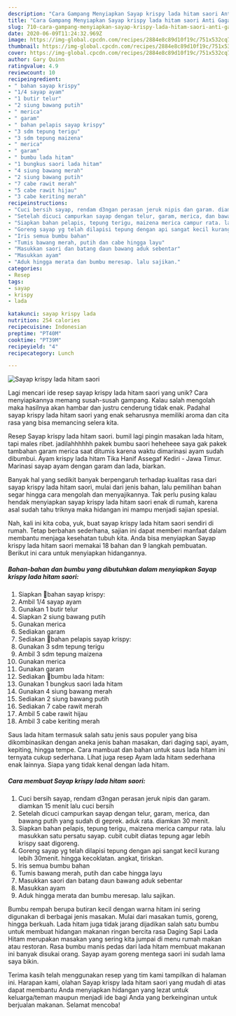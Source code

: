 ```yaml
---
description: "Cara Gampang Menyiapkan Sayap krispy lada hitam saori Anti Gagal"
title: "Cara Gampang Menyiapkan Sayap krispy lada hitam saori Anti Gagal"
slug: 710-cara-gampang-menyiapkan-sayap-krispy-lada-hitam-saori-anti-gagal
date: 2020-06-09T11:24:32.969Z
image: https://img-global.cpcdn.com/recipes/2884e8c89d10f19c/751x532cq70/sayap-krispy-lada-hitam-saori-foto-resep-utama.jpg
thumbnail: https://img-global.cpcdn.com/recipes/2884e8c89d10f19c/751x532cq70/sayap-krispy-lada-hitam-saori-foto-resep-utama.jpg
cover: https://img-global.cpcdn.com/recipes/2884e8c89d10f19c/751x532cq70/sayap-krispy-lada-hitam-saori-foto-resep-utama.jpg
author: Gary Quinn
ratingvalue: 4.9
reviewcount: 10
recipeingredient:
- " bahan sayap krispy"
- "1/4 sayap ayam"
- "1 butir telur"
- "2 siung bawang putih"
- " merica"
- " garam"
- " bahan pelapis sayap krispy"
- "3 sdm tepung terigu"
- "3 sdm tepung maizena"
- " merica"
- " garam"
- " bumbu lada hitam"
- "1 bungkus saori lada hitam"
- "4 siung bawang merah"
- "2 siung bawang putih"
- "7 cabe rawit merah"
- "5 cabe rawit hijau"
- "3 cabe keriting merah"
recipeinstructions:
- "Cuci bersih sayap, rendam d3ngan perasan jeruk nipis dan garam. diamkan 15 menit lalu cuci bersih"
- "Setelah dicuci campurkan sayap dengan telur, garam, merica, dan bawang putih yang sudah di geprek. aduk rata. diamkan 30 menit."
- "Siapkan bahan pelapis, tepung terigu, maizena merica campur rata. lalu masukkan satu persatu sayap. cubit cubit diatas tepung agar lebih krispy saat digoreng."
- "Goreng sayap yg telah dilapisi tepung dengan api sangat kecil kurang lebih 30menit. hingga kecoklatan. angkat, tiriskan."
- "Iris semua bumbu bahan"
- "Tumis bawang merah, putih dan cabe hingga layu"
- "Masukkan saori dan batang daun bawang aduk sebentar"
- "Masukkan ayam"
- "Aduk hingga merata dan bumbu meresap. lalu sajikan."
categories:
- Resep
tags:
- sayap
- krispy
- lada

katakunci: sayap krispy lada 
nutrition: 254 calories
recipecuisine: Indonesian
preptime: "PT40M"
cooktime: "PT39M"
recipeyield: "4"
recipecategory: Lunch

---
```



![Sayap krispy lada hitam saori](https://img-global.cpcdn.com/recipes/2884e8c89d10f19c/751x532cq70/sayap-krispy-lada-hitam-saori-foto-resep-utama.jpg)

Lagi mencari ide resep sayap krispy lada hitam saori yang unik? Cara menyiapkannya memang susah-susah gampang. Kalau salah mengolah maka hasilnya akan hambar dan justru cenderung tidak enak. Padahal sayap krispy lada hitam saori yang enak seharusnya memiliki aroma dan cita rasa yang bisa memancing selera kita.

Resep Sayap krispy lada hitam saori. bumil lagi pingin masakan lada hitam, tapi males ribet. jadilahhhhhh pakek bumbu saori heheheee saya gak pakek tambahan garam merica saat ditumis karena waktu dimarinasi ayam sudah dibumbui. Ayam krispy lada hitam Tika Hanif Assegaf Kediri - Jawa Timur. Marinasi sayap ayam dengan garam dan lada, biarkan.

Banyak hal yang sedikit banyak berpengaruh terhadap kualitas rasa dari sayap krispy lada hitam saori, mulai dari jenis bahan, lalu pemilihan bahan segar hingga cara mengolah dan menyajikannya. Tak perlu pusing kalau hendak menyiapkan sayap krispy lada hitam saori enak di rumah, karena asal sudah tahu triknya maka hidangan ini mampu menjadi sajian spesial.


Nah, kali ini kita coba, yuk, buat sayap krispy lada hitam saori sendiri di rumah. Tetap berbahan sederhana, sajian ini dapat memberi manfaat dalam membantu menjaga kesehatan tubuh kita. Anda bisa menyiapkan Sayap krispy lada hitam saori memakai 18 bahan dan 9 langkah pembuatan. Berikut ini cara untuk menyiapkan hidangannya.

<!--inarticleads1-->

##### Bahan-bahan dan bumbu yang dibutuhkan dalam menyiapkan Sayap krispy lada hitam saori:

1. Siapkan  🍴bahan sayap krispy:
1. Ambil 1/4 sayap ayam
1. Gunakan 1 butir telur
1. Siapkan 2 siung bawang putih
1. Gunakan  merica
1. Sediakan  garam
1. Sediakan  🍴bahan pelapis sayap krispy:
1. Gunakan 3 sdm tepung terigu
1. Ambil 3 sdm tepung maizena
1. Gunakan  merica
1. Gunakan  garam
1. Sediakan  🍴bumbu lada hitam:
1. Gunakan 1 bungkus saori lada hitam
1. Gunakan 4 siung bawang merah
1. Sediakan 2 siung bawang putih
1. Sediakan 7 cabe rawit merah
1. Ambil 5 cabe rawit hijau
1. Ambil 3 cabe keriting merah


Saus lada hitam termasuk salah satu jenis saus populer yang bisa dikombinasikan dengan aneka jenis bahan masakan, dari daging sapi, ayam, kepiting, hingga tempe. Cara mambuat dan bahan untuk saus lada hitam ini ternyata cukup sederhana. Lihat juga resep Ayam lada hitam sederhana enak lainnya. Siapa yang tidak kenal dengan lada hitam. 

<!--inarticleads2-->

##### Cara membuat Sayap krispy lada hitam saori:

1. Cuci bersih sayap, rendam d3ngan perasan jeruk nipis dan garam. diamkan 15 menit lalu cuci bersih
1. Setelah dicuci campurkan sayap dengan telur, garam, merica, dan bawang putih yang sudah di geprek. aduk rata. diamkan 30 menit.
1. Siapkan bahan pelapis, tepung terigu, maizena merica campur rata. lalu masukkan satu persatu sayap. cubit cubit diatas tepung agar lebih krispy saat digoreng.
1. Goreng sayap yg telah dilapisi tepung dengan api sangat kecil kurang lebih 30menit. hingga kecoklatan. angkat, tiriskan.
1. Iris semua bumbu bahan
1. Tumis bawang merah, putih dan cabe hingga layu
1. Masukkan saori dan batang daun bawang aduk sebentar
1. Masukkan ayam
1. Aduk hingga merata dan bumbu meresap. lalu sajikan.


Bumbu rempah berupa butiran kecil dengan warna hitam ini sering digunakan di berbagai jenis masakan. Mulai dari masakan tumis, goreng, hingga berkuah. Lada hitam juga tidak jarang dijadikan salah satu bumbu untuk membuat hidangan makanan ringan bercita rasa Daging Sapi Lada Hitam merupakan masakan yang sering kita jumpai di menu rumah makan atau restoran. Rasa bumbu manis pedas dari lada hitam membuat makanan ini banyak disukai orang. Sayap ayam goreng mentega saori ini sudah lama saya bikin. 

Terima kasih telah menggunakan resep yang tim kami tampilkan di halaman ini. Harapan kami, olahan Sayap krispy lada hitam saori yang mudah di atas dapat membantu Anda menyiapkan hidangan yang lezat untuk keluarga/teman maupun menjadi ide bagi Anda yang berkeinginan untuk berjualan makanan. Selamat mencoba!

